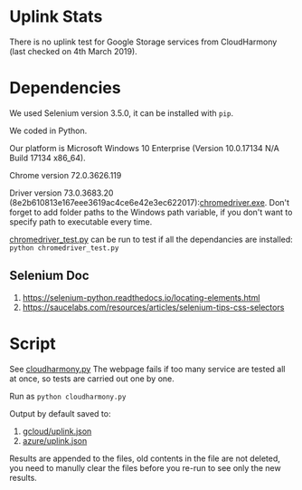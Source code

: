 # Uplink Stats
There is no uplink test for Google Storage services from CloudHarmony (last checked on 4th March 2019).

# Dependencies
We used Selenium version 3.5.0, it can be installed with `pip`.

We coded in Python.

Our platform is Microsoft Windows 10 Enterprise (Version 10.0.17134 N/A Build 17134 x86_64).

Chrome version 72.0.3626.119

Driver version 73.0.3683.20 (8e2b610813e167eee3619ac4ce6e42e3ec622017):[chromedriver.exe](https://chromedriver.storage.googleapis.com/index.html?path=73.0.3683.20/).
Don't forget to add folder paths to the Windows path variable, if you don't want to specify path to executable every time.

[chromedriver_test.py](chromedriver_test.py) can be run to test if all the dependancies are installed: `python chromedriver_test.py`

## Selenium Doc
1. https://selenium-python.readthedocs.io/locating-elements.html
2. https://saucelabs.com/resources/articles/selenium-tips-css-selectors

# Script
See [cloudharmony.py](cloudharmony.py)
The webpage fails if too many service are tested all at once, so tests are carried out one by one.

Run as `python cloudharmony.py`

Output by default saved to:
1. [gcloud/uplink.json](gcloud/uplink.json)
2. [azure/uplink.json](azure/uplink.json)

Results are appended to the files, old contents in the file are not deleted, you need to manully clear the files before you re-run to see only the new results.
